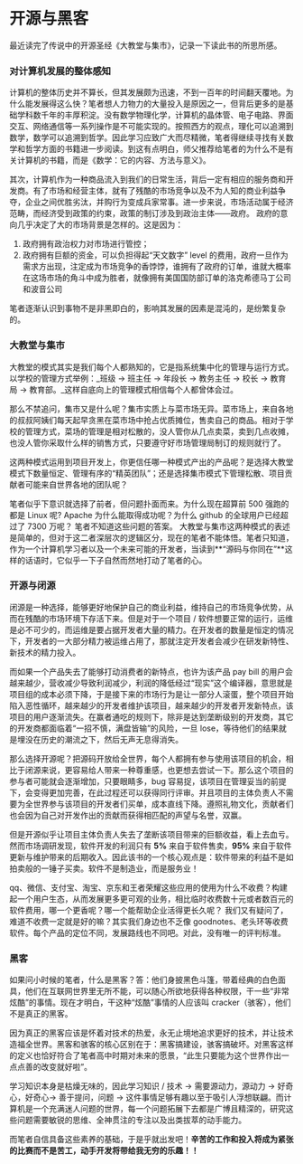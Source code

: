 # 开源与黑客

最近读完了传说中的开源圣经《大教堂与集市》，记录一下读此书的所思所感。

### 对计算机发展的整体感知&#x20;

计算机的整体历史并不算长，但其发展颇为迅速，不到一百年的时间翻天覆地。为什么能发展得这么快？笔者想人力物力的大量投入是原因之一，但背后更多的是基础学科数千年的丰厚积淀。没有数学物理化学，计算机的晶体管、电子电路、界面交互、网络通信等一系列操作是不可能实现的。按照西方的观点，理化可以追溯到数学，数学可以追溯到哲学。因此学习应致广大而尽精微，笔者得继续寻找有关数学和哲学方面的书籍进一步阅读。到这有点明白，师父推荐给笔者的为什么不是有关计算机的书籍，而是《数学：它的内容、方法与意义》。&#x20;

其次，计算机作为一种商品流入到我们的日常生活，背后一定有相应的服务商和开发商。有了市场和经营主体，就有了残酷的市场竞争以及不为人知的商业利益争夺，企业之间优胜劣汰，并购行为变成兵家常事。进一步来说，市场活动属于经济范畴，而经济受到政策的约束，政策的制订涉及到政治主体——政府。 政府的意向几乎决定了大的市场背景是怎样的。这是因为：

1. 政府拥有政治权力对市场进行管控；
2. 政府拥有巨额的资金，可以负担得起“天文数字” level 的费用，政府一旦作为需求方出现，注定成为市场竞争的香饽饽，谁拥有了政府的订单，谁就大概率在这场市场的角斗中成为胜者，就像拥有美国国防部订单的洛克希德马丁公司和波音公司

笔者逐渐认识到事物不是非黑即白的，影响其发展的因素是混沌的，是纷繁复杂的。

### 大教堂与集市&#x20;

大教堂的模式其实是我们每个人都熟知的，它是指系统集中化的管理与运行方式。以学校的管理方式举例：_班级 → 班主任 → 年段长 → 教务主任 → 校长 → 教育局 → 教育部。_这样自底向上的管理模式相信每个人都曾体会过。&#x20;

那么不禁追问，集市又是什么呢？集市实质上与菜市场无异。菜市场上，来自各地的叔叔阿姨们每天起早贪黑在菜市场中抢占优质摊位，售卖自己的商品。相对于学校的管理方式，菜场的管理是相对松散的，没人管你从几点卖菜，卖到几点收摊，也没人管你采取什么样的销售方式，只要遵守好市场管理局制订的规则就行了。&#x20;

这两种模式运用到项目开发上，你更信任哪一种模式产出的产品呢？是选择大教堂模式下数量恒定、管理有序的“精英团队”；还是选择集市模式下管理松散、项目贡献者可能来自世界各地的团队呢？

笔者似乎下意识就选择了前者，但问题扑面而来。为什么现在超算前 500 强跑的都是 Linux 呢? Apache 为什么能取得成功呢？为什么 github 的全球用户已经超过了 7300 万呢？ 笔者不知道这些问题的答案。 大教堂与集市这两种模式的表述是简单的，但对于这二者深层次的逻辑区分，现在的笔者不能体悟。笔者只知道，作为一个计算机学习者以及一个未来可能的开发者，当读到**“源码与你同在”**这样的话语时，它似乎一下子自然而然地打动了笔者的心。

### 开源与闭源

闭源是一种选择，能够更好地保护自己的商业利益，维持自己的市场竞争优势，从而在残酷的市场环境下存活下来。但是对于一个项目 / 软件想要正常的运行，运维是必不可少的，而运维是要占据开发者大量的精力。在开发者的数量是恒定的情况下，开发者的一大部分精力被运维占用了，那就注定开发者会减少在研发新特性、新技术的精力投入。

而如果一个产品失去了能够打动消费者的新特点，也许为该产品 pay bill 的用户会越来越少，营收减少导致利润减少，利润的降低经过“现实”这个编译器，意思就是项目组的成本必须下降，于是接下来的市场行为是让一部分人滚蛋，整个项目开始陷入恶性循环，越来越少的开发者维护该项目，越来越少的开发者开发新特点，该项目的用户逐渐流失。在赢者通吃的规则下，除非是达到垄断级别的开发商，其它的开发商都面临着“一招不慎，满盘皆输”的风险，一旦 lose，等待他们的结果就是埋没在历史的潮流之下，然后无声无息得消失。

那么选择开源呢？把源码开放给全世界，每个人都拥有参与使用该项目的机会，相比于闭源来说，更容易给人带来一种尊重感，也更想去尝试一下。那么这个项目的参与者可能就会逐渐增加，只要眼睛多，bug  容易捉，该项目在管理妥当的前提下，会变得更加完善，在此过程还可以获得同行评审。并且项目的主体负责人不需要为全世界参与该项目的开发者们买单，成本直线下降。遵照礼物文化，贡献者们也会因为自己对开发作出的贡献而获得相匹配的声望与名誉，双赢。&#x20;

但是开源似乎让项目主体负责人失去了垄断该项目带来的巨额收益，看上去血亏。然而市场调研发现，软件开发的利润只有 **5%** 来自于软件售卖，**95%** 来自于软件更新与维护带来的后期收入。因此该书的一个核心观点是：软件带来的利益不是如拍卖般的一锤子买卖。软件不是制造业，而是服务业！

qq、微信、支付宝、淘宝、京东和王者荣耀这些应用的使用为什么不收费？构建起一个用户生态，从而发展更多更可观的业务，相比临时收费数十元或者数百元的软件费用，哪一个更香呢？哪一个能帮助企业活得更长久呢？ 我们又有疑问了，难道不收费一定就是好的嘛？其实我们身边也不乏像 goodnotes、老头环等收费软件。每个产品的定位不同，发展路线也不同吧。对此，没有唯一的评判标准。

### 黑客

如果问小时候的笔者，什么是黑客？答：他们身披黑色斗篷，带着经典的白色面具，他们在互联网世界里无所不能，可以随心所欲地获得各种权限，干一些“非常炫酷”的事情。现在才明白，干这种“炫酷”事情的人应该叫 cracker（骇客），他们不是真正的黑客。

因为真正的黑客应该是怀着对技术的热爱，永无止境地追求更好的技术，并让技术造福全世界。黑客和骇客的核心区别在于：黑客搞建设，骇客搞破坏。对黑客这样的定义也恰好符合了笔者高中时期对未来的愿景，“此生只要能为这个世界作出一点点善的改变就好啦”。&#x20;

学习知识本身是枯燥无味的，因此学习知识 / 技术 → 需要源动力，源动力 → 好奇心，好奇心→ 善于提问，问题 → 这件事情足够有趣以至于吸引人浮想联翩。而计算机是一个充满迷人问题的世界，每一个问题拓展下去都是广博且精深的，研究这些问题需要敏锐的思维、全神贯注的专注以及出类拔萃的动手能力。

而笔者自信具备这些素养的基础，于是乎就出发吧！**辛苦的工作和投入将成为紧张的比赛而不是苦工，动手开发将带给我无穷的乐趣！！**
